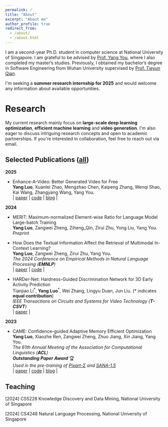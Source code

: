 ```yaml
---
permalink: /
title: "About"
excerpt: "About me"
author_profile: true
redirect_from: 
  - /about/
  - /about.html
---
```

I am a second-year Ph.D. student in computer science at National University of Singapore. I am grateful to be advised by [Prof. Yang You](https://www.comp.nus.edu.sg/~youy/), where I also completed my master’s studies. Previously, I obtained my bachelor’s degree in Software Engineering from Wuhan University supervised by [Prof. Tieyun Qian](https://www.aminer.cn/profile/tieyun-qian/53f47bdfdabfaee4dc89fe30).

I'm seeking a **summer research internship for 2025** and would welcome any information about available opportunities.

Research
======
My current research mainly focus on **large-scale deep learning optimization**, **efficient machine learning** and **video generation**. I'm also eager to discuss intriguing research concepts and open to academic partnerships. If you're interested in collaboration, feel free to reach out via email.

Selected Publications ([all](https://scholar.google.com/citations?hl=en&user=-esBZacAAAAJ))
------
**2025**
* Enhance-A-Video: Better Generated Video for Free  
**Yang Luo**, Xuanlei Zhao, Mengzhao Chen, Kaipeng Zhang, Wenqi Shao, Kai Wang, Zhangyang Wang, Yang You.  
| [paper](https://arxiv.org/abs/2502.07508) | [code](https://github.com/NUS-HPC-AI-Lab/Enhance-A-Video) | [blog](https://oahzxl.github.io/Enhance_A_Video/) |

**2024**

* MERIT: Maximum-normalized Element-wise Ratio for Language Model Large-batch Training   
**Yang Luo**, Zangwei Zheng, Ziheng_Qin, Zirui Zhu, Yong Liu, Yang You.  
_Preprint_

* How Does the Textual Information Affect the Retrieval of Multimodal In-Context Learning?   
**Yang Luo**, Zangwei Zheng, Zirui Zhu, Yang You.      
_The 2024 Conference on Empirical Methods in Natural Language Processing (**EMNLP**)_  
| [paper](https://arxiv.org/abs/2404.12866) | [code](https://github.com/NUS-HPC-AI-Lab/Multimodal-ICL-Retriever) |

* HARDer-Net: Hardness-Guided Discrimination Network for 3D Early Activity Prediction   
Tianjiao Li<sup>\*</sup>, **Yang Luo**<sup>\*</sup>, Wei Zhang, Lingyu Duan, Jun Liu. (\* indicates **equal contribution**)                                                                        
_IEEE Transactions on Circuits and Systems for Video Technology (**T-CSVT**)_  
| [paper](https://ieeexplore-ieee-org.libproxy1.nus.edu.sg/document/10599489) |

**2023**
* CAME: Confidence-guided Adaptive Memory Efficient Optimization       
**Yang Luo**, Xiaozhe Ren, Zangwei Zheng, Zhuo Jiang, Xin Jiang, Yang You.       
_The 61th Annual Meeting of the Association for Computational Linguistics (**ACL**)_   
_**Outstanding Paper Award**_ 🏆  
_Used in the pre-training of [Pixart-$\Sigma$](https://pixart-alpha.github.io/PixArt-sigma-project/) and [SANA-1.5](https://nvlabs.github.io/Sana/Sana-1.5/)_  
| [paper](https://arxiv.org/abs/2307.02047) | [code](https://github.com/yangluo7/CAME/tree/master) | [blog](https://zhengzangw.github.io/blogs/came/) |

Teaching
------
[2024] CS5228 Knowledge Discovery and Data Mining, National University of Singapore

[2024] CS4248 Natural Language Processing, National University of Singapore


